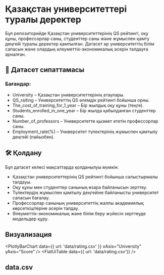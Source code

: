 # Қазақстан университеттері туралы деректер

Бұл репозиторийде Қазақстан университеттерінің QS рейтингі, оқу құны, профессорлар саны, студенттер саны және жұмыспен қамту деңгейі туралы деректер қамтылған. Датасет әр университеттің білім сапасын және олардың әлеуметтік-экономикалық әсерін талдауға арналған.
## 📄 Датасет сипаттамасы

### Бағандар:
- University – Қазақстан университеттерінің атаулары.
- QS_raiting – Университеттің QS әлемдік рейтингі бойынша орны.
- The_cost_of_training_for_1_year – Бір жылдық оқу құны (теңге).
- Students_enrolled_in_one_year – Бір жылда қабылданған студенттер саны.
- Number_of_professors – Университетте қызмет ететін профессорлар саны.
- Employment_rate(%) – Университет түлектерінің жұмыспен қамтылу деңгейі (пайызбен).

## 🛠 Қолдану

Бұл датасет келесі мақсаттарда қолданылуы мүмкін:
- Қазақстан университеттерінің QS рейтингі бойынша салыстырмалы талдауы.
- Оқу құны мен студенттер санының өзара байланысын зерттеу.
- Түлектердің жұмыспен қамтылу деңгейіне байланысты университет сапасын бағалау.
- Профессорлар санының университеттің жалпы академиялық көрсеткіштеріне әсерін талдау.
- Әлеуметтік-экономикалық және білім беру жүйесін зерттеуде модельдер құру.

## Визуализация
<PlotlyBarChart data={{ url: 'data/rating.csv' }} xAxis="University" yAxis="Score" />
<FlatUiTable data={{ url: 'data/rating.csv'}} />

## data.csv
